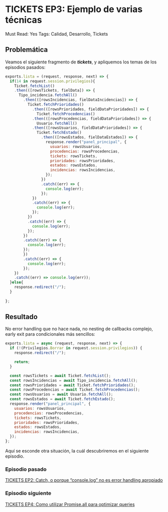 # TICKETS EP3: Ejemplo de varias técnicas

Must Read: Yes
Tags: Calidad, Desarrollo, Tickets

## Problemática

Veamos el siguiente fragmento de *********************tickets*********************, y apliquemos los temas de los episodios pasados:

```jsx
exports.lista = (request, response, next) => {
  if(14 in request.session.privilegios){
    Ticket.fetchList()
    .then(([rowsTickets, fielData]) => {
      Tipo_incidencia.fetchAll()
        .then(([rowsIncidencias, fielDataIncidencias]) => {
          Ticket.fetchPrioridades()
            .then(([rowsPrioridades, fieldDataPrioridades]) => {
              Ticket.fetchProcedencias()
            .then(([rowsProcedencias, fieldDataPrioridades]) => {
              Usuario.fetchAll()
            .then(([rowsUsuarios, fieldDataPrioridades]) => {
              Ticket.fetchEstado()
                .then(([rowsEstados, fielDataEstados]) => {
                  response.render("panel_principal", {
                    usuarios: rowsUsuarios,
                    procedencias: rowsProcedencias,
                    tickets: rowsTickets,
                    prioridades: rowsPrioridades,
                    estados: rowsEstados,
                    incidencias: rowsIncidencias,
                  });
                })
                .catch((err) => {
                  console.log(err);
                });
            })
            .catch((err) => {
              console.log(err);
            });
          })
          .catch((err) => {
            console.log(err);
          });
        })
        .catch((err) => {
          console.log(err);
        });
        })
        .catch((err) => {
          console.log(err);
        });
    })
    .catch((err) => console.log(err));
  }else{
    response.redirect("/");
  }
  
};
```

## Resultado

No error handling que no hace nada, no nesting de callbacks complejo, early exit para condicionales más sencillos:

```jsx
exports.lista = async (request, response, next) => {
  if (!(Privilegios.Borrar in request.session.privilegios)) {
    response.redirect("/");

    return;
  }

  const rowsTickets = await Ticket.fetchList();
  const rowsIncidencias = await Tipo_incidencia.fetchAll();
  const rowsPrioridades = await Ticket.fetchPrioridades();
  const rowsProcedencias = await Ticket.fetchProcedencias();
  const rowsUsuarios = await Usuario.fetchAll();
  const rowsEstados = await Ticket.fetchEstado();
  response.render("panel_principal", {
    usuarios: rowsUsuarios,
    procedencias: rowsProcedencias,
    tickets: rowsTickets,
    prioridades: rowsPrioridades,
    estados: rowsEstados,
    incidencias: rowsIncidencias,
  });
};
```

Aquí se esconde otra situación, la cuál descubriremos en el siguiente episodio.

### Episodio pasado

[TICKETS EP2: Catch, o porque “console.log” no es error handling apropiado](TICKETS%20EP2%20Catch,%20o%20porque%20%E2%80%9Cconsole%20log%E2%80%9D%20no%20es%20er%20649a078dd67949a7add9d851fc22e2f1.md)

### Episodio siguiente

[TICKETS EP4: Como utilizar Promise.all para optimizar queries](TICKETS%20EP4%20Como%20utilizar%20Promise%20all%20para%20optimiz%20844686d0ba7642a18c7d39b4429874c1.md)